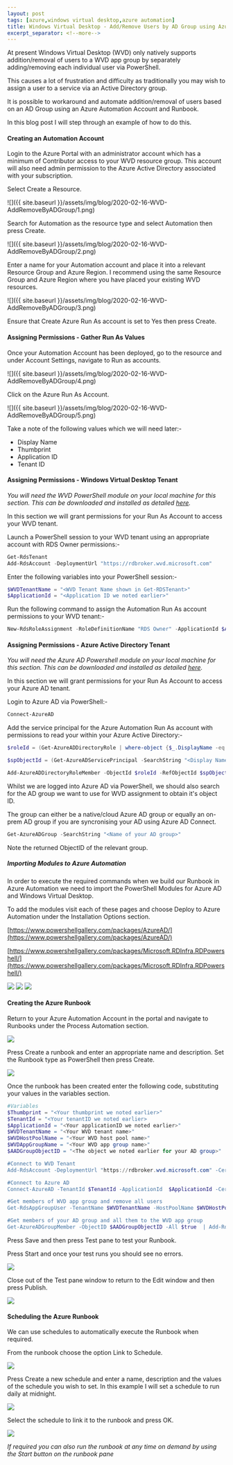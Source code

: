 ```yaml
---
layout: post
tags: [azure,windows virtual desktop,azure automation]
title: Windows Virtual Desktop - Add/Remove Users by AD Group using Azure Automation
excerpt_separator: <!--more-->
---
```

At present Windows Virtual Desktop (WVD) only natively supports addition/removal of users to a WVD app group by separately adding/removing each individual user via PowerShell.

This causes a lot of frustration and difficulty as traditionally you may wish to assign a user to a service via an Active Directory group.

It is possible to workaround and automate addition/removal of users based on an AD Group using an Azure Automation Account and Runbook.

In this blog post I will step through an example of how to do this.
<!--more-->
#### Creating an Automation Account

Login to the Azure Portal with an administrator account which has a minimum of Contributor access to your WVD resource group. This account will also need admin permission to the Azure Active Directory associated with your subscription.

Select Create a Resource.

![]({{ site.baseurl }}/assets/img/blog/2020-02-16-WVD-AddRemoveByADGroup/1.png)

Search for Automation as the resource type and select Automation then press Create.

![]({{ site.baseurl }}/assets/img/blog/2020-02-16-WVD-AddRemoveByADGroup/2.png)

Enter a name for your Automation account and place it into a relevant Resource Group and Azure Region. I recommend using the same Resource Group and Azure Region where you have placed your existing WVD resources.

![]({{ site.baseurl }}/assets/img/blog/2020-02-16-WVD-AddRemoveByADGroup/3.png)

Ensure that Create Azure Run As account is set to Yes then press Create.

#### Assigning Permissions - Gather Run As Values

Once your Automation Account has been deployed, go to the resource and under Account Settings, navigate to Run as accounts.

![]({{ site.baseurl }}/assets/img/blog/2020-02-16-WVD-AddRemoveByADGroup/4.png)

Click on the Azure Run As Account.

![]({{ site.baseurl }}/assets/img/blog/2020-02-16-WVD-AddRemoveByADGroup/5.png)

Take a note of the following values which we will need later:-
- Display Name
- Thumbprint
- Application ID
- Tenant ID

#### Assigning Permissions - Windows Virtual Desktop Tenant

*You will need the WVD PowerShell module on your local machine for this section. This can be downloaded and installed as detailed [here](https://docs.microsoft.com/en-us/powershell/windows-virtual-desktop/overview).*

In this section we will grant permissions for your Run As Account to access your WVD tenant.

Launch a PowerShell session to your WVD tenant using an appropriate account with RDS Owner permissions:-

```powershell
Get-RdsTenant
Add-RdsAccount -DeploymentUrl "https://rdbroker.wvd.microsoft.com"
```

Enter the following variables into your PowerShell session:-

```powershell
$WVDTenantName = "<WVD Tenant Name shown in Get-RDSTenant>"
$ApplicationId = "<Application ID we noted earlier>"
```

Run the following command to assign the Automation Run As account permissions to your WVD tenant:-

```powershell
New-RdsRoleAssignment -RoleDefinitionName "RDS Owner" -ApplicationId $ApplicationId -TenantName $WVDTenantName
```

#### Assigning Permissions - Azure Active Directory Tenant

*You will need the Azure AD Powershell module on your local machine for this section. This can be downloaded and installed as detailed
[here](https://docs.microsoft.com/en-us/powershell/azure/active-directory/install-adv2?view=azureadps-2.0).*

In this section we will grant permissions for your Run As Account to access your Azure AD tenant.

Login to Azure AD via PowerShell:-

```powershell
Connect-AzureAD
```
Add the service principal for the Azure Automation Run As account with permissions to read your within your Azure Active Directory:-

```powershell
$roleId = (Get-AzureADDirectoryRole | where-object {$_.DisplayName -eq "Directory Readers"}).Objectid

$spObjectId = (Get-AzureADServicePrincipal -SearchString "<Display Name Noted Earlier>").ObjectId

Add-AzureADDirectoryRoleMember -ObjectId $roleId -RefObjectId $spObjectId
```

Whilst we are logged into Azure AD via PowerShell, we should also search for the AD group we want to use for WVD assignment to obtain it's object ID.

The group can either be a native/cloud Azure AD group or equally an on-prem AD group if you are syncronising your AD using Azure AD Connect.

```powershell
Get-AzureADGroup -SearchString "<Name of your AD group>"
```

Note the returned ObjectID of the relevant group.

##### Importing Modules to Azure Automation

In order to execute the required commands when we build our Runbook in Azure Automation we need to import the PowerShell Modules for Azure AD and Windows Virtual Desktop.

To add the modules visit each of these pages and choose Deploy to Azure Automation under the Installation Options section.

[https://www.powershellgallery.com/packages/AzureAD/](https://www.powershellgallery.com/packages/AzureAD/)

[https://www.powershellgallery.com/packages/Microsoft.RDInfra.RDPowershell/](https://www.powershellgallery.com/packages/Microsoft.RDInfra.RDPowershell/)

![](wvdaddbygroup/7.png)
![](wvdaddbygroup/8.png)
![](wvdaddbygroup/9.png)

#### Creating the Azure Runbook

Return to your Azure Automation Account in the portal and navigate to Runbooks under the Process Automation section.

![](wvdaddbygroup/10.png)

Press Create a runbook and enter an appropriate name and description. Set the Runbook type as PowerShell then press Create.

![](wvdaddbygroup/11.png)

Once the runbook has been created enter the following code, substituting your values in the variables section.

```powershell
#Variables
$Thumbprint = "<Your thumbprint we noted earlier>"
$TenantId = "<Your tenantID we noted earlier>
$ApplicationId = "<Your applicationID we noted earlier>"
$WVDTenantName = "<Your WVD tenant name>"
$WVDHostPoolName = "<Your WVD host pool name>"
$WVDAppGroupName = "<Your WVD app group name>"
$AADGroupObjectID = "<The object we noted earlier for your AD group>"

#Connect to WVD Tenant
Add-RdsAccount -DeploymentUrl "https://rdbroker.wvd.microsoft.com" -CertificateThumbprint $Thumbprint -ApplicationId $ApplicationId -AadTenantId $TenantId

#Connect to Azure AD
Connect-AzureAD -TenantId $TenantId -ApplicationId  $ApplicationId -CertificateThumbprint $Thumbprint

#Get members of WVD app group and remove all users
Get-RdsAppGroupUser -TenantName $WVDTenantName -HostPoolName $WVDHostPoolName -AppGroupName $WVDAppGroupName | Remove-RdsAppGroupUser

#Get members of your AD group and all them to the WVD app group
Get-AzureADGroupMember -ObjectID $AADGroupObjectID -All $true  | Add-RdsAppGroupUser -TenantName $WVDTenantName -HostPoolName $WVDHostPoolName -AppGroupName $WVDAppGroupName
```
Press Save and then press Test pane to test your Runbook.

Press Start and once your test runs you should see no errors.

![](wvdaddbygroup/12.png)

Close out of the Test pane window to return to the Edit window and then press Publish.

![](wvdaddbygroup/15.png)

#### Scheduling the Azure Runbook

We can use schedules to automatically execute the Runbook when required.

From the runbook choose the option Link to Schedule.

![](wvdaddbygroup/16.png)

Press Create a new schedule and enter a name, description and the values of the schedule you wish to set. In this example I will set a schedule to run daily at midnight.

![](wvdaddbygroup/14.png)

Select the schedule to link it to the runbook and press OK.

![](wvdaddbygroup/17.png)

*If required you can also run the runbook at any time on demand by using the Start button on the runbook pane*
